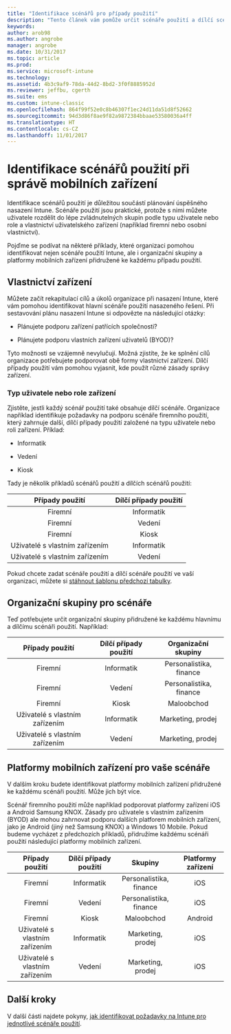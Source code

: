```yaml
---
title: "Identifikace scénářů pro případy použití"
description: "Tento článek vám pomůže určit scénáře použití a dílčí scénáře použití při cloudové implementaci Microsoft Intune."
keywords: 
author: arob98
ms.author: angrobe
manager: angrobe
ms.date: 10/31/2017
ms.topic: article
ms.prod: 
ms.service: microsoft-intune
ms.technology: 
ms.assetid: 4b3c9af9-78da-44d2-8bd2-3f0f8885952d
ms.reviewer: jeffbu, cgerth
ms.suite: ems
ms.custom: intune-classic
ms.openlocfilehash: 864f99f52e0c8b46307f1ec24d11da51d8f52662
ms.sourcegitcommit: 94d3d86f8ae9f82a9872384bbaae53580036a4ff
ms.translationtype: HT
ms.contentlocale: cs-CZ
ms.lasthandoff: 11/01/2017
---
```

# <a name="identify-mobile-device-management-use-case-scenarios"></a>Identifikace scénářů použití při správě mobilních zařízení

Identifikace scénářů použití je důležitou součástí plánování úspěšného nasazení Intune. Scénáře použití jsou praktické, protože s nimi můžete uživatele rozdělit do lépe zvládnutelných skupin podle typu uživatele nebo role a vlastnictví uživatelského zařízení (například firemní nebo osobní vlastnictví).

Pojďme se podívat na některé příklady, které organizaci pomohou identifikovat nejen scénáře použití Intune, ale i organizační skupiny a platformy mobilních zařízení přidružené ke každému případu použití.

## <a name="device-ownership"></a>Vlastnictví zařízení
Můžete začít rekapitulací cílů a úkolů organizace při nasazení Intune, které vám pomohou identifikovat hlavní scénáře použití nasazeného řešení. Při sestavování plánu nasazení Intune si odpovězte na následující otázky:

-   Plánujete podporu zařízení patřících společnosti?

-   Plánujete podporu vlastních zařízení uživatelů (BYOD)?

Tyto možnosti se vzájemně nevylučují. Možná zjistíte, že ke splnění cílů organizace potřebujete podporovat obě formy vlastnictví zařízení. Dílčí případy použití vám pomohou vyjasnit, kde použít různé zásady správy zařízení.

### <a name="user-type-or-device-role"></a>Typ uživatele nebo role zařízení

Zjistěte, jestli každý scénář použití také obsahuje dílčí scénáře. Organizace například identifikuje požadavky na podporu scénáře firemního použití, který zahrnuje další, dílčí případy použití založené na typu uživatele nebo roli zařízení. Příklad:

-   Informatik

-   Vedení

-   Kiosk

Tady je několik příkladů scénářů použití a dílčích scénářů použití:

| **Případy použití** | **Dílčí případy použití** |
|:---:|:---:|
| Firemní | Informatik |              
| Firemní | Vedení |           
| Firemní | Kiosk |
| Uživatelé s vlastním zařízením | Informatik |           
| Uživatelé s vlastním zařízením | Vedení |

Pokud chcete zadat scénáře použití a dílčí scénáře použití ve vaší organizaci, můžete si [stáhnout šablonu předchozí tabulky](https://gallery.technet.microsoft.com/Intune-deployment-planning-fae156c2?redir=0).

## <a name="organizational-groups-for-your-scenarios"></a>Organizační skupiny pro scénáře

Teď potřebujete určit organizační skupiny přidružené ke každému hlavnímu a dílčímu scénáři použití. Například:

| **Případy použití** | **Dílčí případy použití** | **Organizační skupiny** |
|:---:|:---:|:---:|
| Firemní | Informatik | Personalistika, finance |               
| Firemní | Vedení | Personalistika, finance |            
| Firemní | Kiosk | Maloobchod |
| Uživatelé s vlastním zařízením | Informatik | Marketing, prodej |            
| Uživatelé s vlastním zařízením | Vedení | Marketing, prodej |


## <a name="mobile-device-platforms-for-your-scenarios"></a>Platformy mobilních zařízení pro vaše scénáře

V dalším kroku budete identifikovat platformy mobilních zařízení přidružené ke každému scénáři použití. Může jich být více.

Scénář firemního použití může například podporovat platformy zařízení iOS a Android Samsung KNOX. Zásady pro uživatele s vlastním zařízením (BYOD) ale mohou zahrnovat podporu dalších platforem mobilních zařízení, jako je Android (jiný než Samsung KNOX) a Windows 10 Mobile. Pokud budeme vycházet z předchozích příkladů, přidružíme každému scénáři použití následující platformy mobilních zařízení.

| **Případy použití** | **Dílčí případy použití** | **Skupiny** | **Platformy zařízení** |   
|:---:|:---:|:---:|:---:|
| Firemní | Informatik | Personalistika, finance | iOS |                                                           
| Firemní | Vedení | Personalistika, finance | iOS |                                                           
| Firemní | Kiosk | Maloobchod | Android |
| Uživatelé s vlastním zařízením | Informatik | Marketing, prodej | iOS |                                                           
| Uživatelé s vlastním zařízením | Vedení | Marketing, prodej | iOS |

## <a name="next-steps"></a>Další kroky

V další části najdete pokyny, [jak identifikovat požadavky na Intune pro jednotlivé scénáře použití](planning-guide-requirements.md).
